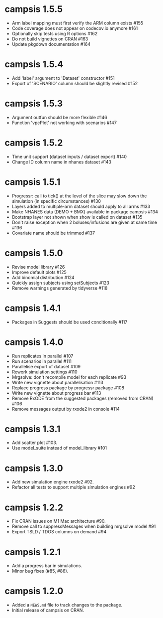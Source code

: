 # campsis 1.5.5

* Arm label mapping must first verify the ARM column exists #155
* Code coverage does not appear on codecov.io anymore #161
* Optionally skip tests using R options #162
* Do not build vignettes on CRAN #163
* Update pkgdown documentation #164

# campsis 1.5.4

* Add 'label' argument to 'Dataset' constructor #151
* Export of 'SCENARIO' column should be slightly revised #152

# campsis 1.5.3

* Argument outfun should be more flexible #146
* Function 'vpcPlot' not working with scenarios #147

# campsis 1.5.2

* Time unit support (dataset inputs / dataset export) #140
* Change ID column name in nhanes dataset #143

# campsis 1.5.1

* Progressr: call to tick() at the level of the slice may slow down the simulation (in specific circumstances) #130
* Layers added to multiple-arm dataset should apply to all arms #133
* Make NHANES data (DEMO + BMX) available in package campsis #134
* Bootstrap layer not shown when show is called on dataset #135
* Don't raise exception when 2 boluses/infusions are given at same time #136
* Covariate name should be trimmed #137

# campsis 1.5.0

* Revise model library #126
* Improve default plots #125
* Add binomial distribution #124
* Quickly assign subjects using setSubjects #123
* Remove warnings generated by tidyverse #118

# campsis 1.4.1

* Packages in Suggests should be used conditionally #117

# campsis 1.4.0

* Run replicates in parallel #107
* Run scenarios in parallel #111
* Parallelise export of dataset #109
* Rework simulation settings #110
* Mrgsolve: don't recompile model for each replicate #93
* Write new vignette about parallelisation #113
* Replace progress package by progressr package #108
* Write new vignette about progress bar #113
* Remove RxODE from the suggested packages (removed from CRAN) #106
* Remove messages output by rxode2 in console #114

# campsis 1.3.1

* Add scatter plot #103.
* Use model_suite instead of model_library #101

# campsis 1.3.0

* Add new simulation engine rxode2 #92.
* Refactor all tests to support multiple simulation engines #92

# campsis 1.2.2

* Fix CRAN issues on M1 Mac architecture #90.
* Remove call to suppressMessages when building mrgsolve model #91
* Export TSLD / TDOS columns on demand #94

# campsis 1.2.1

* Add a progress bar in simulations.
* Minor bug fixes (#85, #86).

# campsis 1.2.0

* Added a `NEWS.md` file to track changes to the package.
* Initial release of campsis on CRAN.
